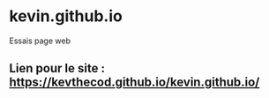 # kevin.github.io
Essais page web
## Lien pour le site : https://kevthecod.github.io/kevin.github.io/
